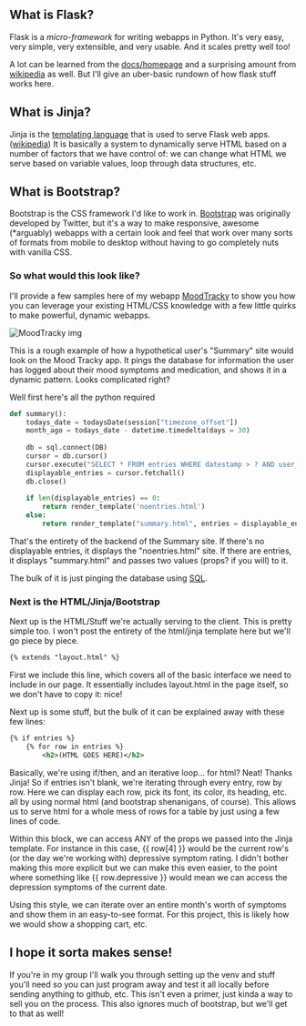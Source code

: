## What is Flask?

Flask is a *micro-framework* for writing webapps in Python. It's very easy, very simple, very extensible, and very usable. And it scales pretty well too!  
  
A lot can be learned from the [docs/homepage](https://flask.palletsprojects.com/en/2.3.x/) and a surprising amount from [wikipedia](https://en.wikipedia.org/wiki/Flask_(web_framework)) as well. But I'll give an uber-basic rundown of how flask stuff works here.

## What is Jinja?

Jinja is the [templating language](https://en.wikipedia.org/wiki/Web_template_system) that is used to serve Flask web apps. ([wikipedia](https://en.wikipedia.org/wiki/Jinja_(template_engine))) It is basically a system to dynamically serve HTML based on a number of factors that we have control of: we can change what HTML we serve based on variable values, loop through data structures, etc.

## What is Bootstrap?

Bootstrap is the CSS framework I'd like to work in. [Bootstrap](https://en.wikipedia.org/wiki/Bootstrap_(front-end_framework)) was originally developed by Twitter, but it's a way to make responsive, awesome (\*arguably) webapps with a certain look and feel that work over many sorts of formats from mobile to desktop without having to go completely nuts with vanilla CSS.

### So what would this look like?

I'll provide a few samples here of my webapp [MoodTracky](https://fitzentoaster.github.io/moodtracky.html) to show you how you can leverage your existing HTML/CSS knowledge with a few little quirks to make powerful, dynamic webapps.

![MoodTracky img](https://fitzentoaster.github.io/moodtrackysummaryscreen.png)

This is a rough example of how a hypothetical user's "Summary" site would look on the Mood Tracky app. It pings the database for information the user has logged about their mood symptoms and medication, and shows it in a dynamic pattern. Looks complicated right?  
  
Well first here's all the python required

```python
def summary():
    todays_date = todaysDate(session["timezone_offset"])
    month_ago = todays_date - datetime.timedelta(days = 30)
    
    db = sql.connect(DB)
    cursor = db.cursor()
    cursor.execute("SELECT * FROM entries WHERE datestamp > ? AND user_id = ? ORDER BY datestamp desc", (month_ago.strftime(date_format), session["user_id"]))
    displayable_entries = cursor.fetchall()
    db.close()
    
    if len(displayable_entries) == 0:
        return render_template('noentries.html')
    else:
        return render_template("summary.html", entries = displayable_entries, format = "summary")
```

That's the entirety of the backend of the Summary site. If there's no displayable entries, it displays the "noentries.html" site. If there are entries, it displays "summary.html" and passes two values (props? if you will) to it.

The bulk of it is just pinging the database using [SQL](https://en.wikipedia.org/wiki/SQL).

### Next is the HTML/Jinja/Bootstrap

Next up is the HTML/Stuff we're actually serving to the client. This is pretty simple too. I won't post the entirety of the html/jinja template here but we'll go piece by piece.

```xml
{% extends "layout.html" %}
```

First we include this line, which covers all of the basic interface we need to include in our page. It essentially includes layout.html in the page itself, so we don't have to copy it: nice!

Next up is some stuff, but the bulk of it can be explained away with these few lines:

```xml
{% if entries %}
    {% for row in entries %} 
        <h2>(HTML GOES HERE)</h2>
```

Basically, we're using if/then, and an iterative loop... for html? Neat! Thanks Jinja! So if entries isn't blank, we're iterating through every entry, row by row. Here we can display each row, pick its font, its color, its heading, etc. all by using normal html (and bootstrap shenanigans, of course). This allows us to serve html for a whole mess of rows for a table by just using a few lines of code.

Within this block, we can access ANY of the props we passed into the Jinja template. For instance in this case, {{ row\[4\] }} would be the current row's (or the day we're working with) depressive symptom rating. I didn't bother making this more explicit but we can make this even easier, to the point where something like {{ row.depressive }} would mean we can access the depression symptoms of the current date.

Using this style, we can iterate over an entire month's worth of symptoms and show them in an easy-to-see format. For this project, this is likely how we would show a shopping cart, etc.

## I hope it sorta makes sense!

If you're in my group I'll walk you through setting up the venv and stuff you'll need so you can just program away and test it all locally before sending anything to github, etc. This isn't even a primer, just kinda a way to sell you on the process. This also ignores much of bootstrap, but we'll get to that as well!


